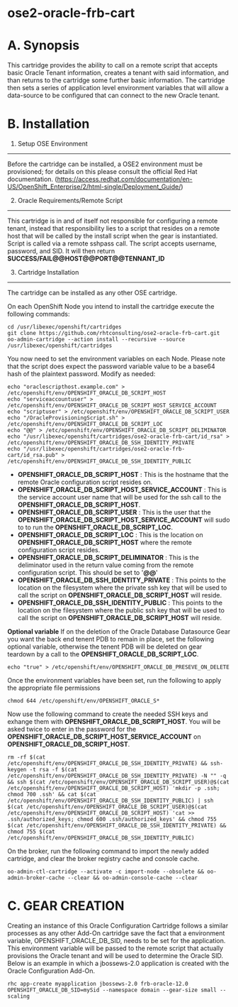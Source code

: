 ose2-oracle-frb-cart
====================

A. Synopsis
===========

This cartridge provides the ability to call on a remote script that accepts basic Oracle Tenant information, creates a tenant with said information, and than returns to the cartridge some further basic information. The cartridge then sets a series of application level environment variables that will allow a data-source to be configured that can connect to the new Oracle tenant.

B. Installation
===============

1. Setup OSE Environment
------------------------

Before the cartridge can be installed, a OSE2 environment must be provisioned; for details on this please consult the official Red Hat documentation. (https://access.redhat.com/documentation/en-US/OpenShift_Enterprise/2/html-single/Deployment_Guide/)

2. Oracle Requirements/Remote Script
------------------------------------

This cartridge is in and of itself not responsible for configuring a remote tenant, instead that responsibility lies to a script that resides on a remote host that will be called by the install script when the gear is instantiated. Script is called via a remote sshpass call. The script accepts username, password, and SID. It will then return **SUCCESS/FAIL@@HOST@@PORT@@TENNANT_ID**

3. Cartridge Installation
-------------------------
The cartridge can be installed as any other  OSE cartridge.

On each OpenShift Node you intend to install the cartridge execute the following commands:
```
cd /usr/libexec/openshift/cartridges
git clone https://github.com/rhtconsulting/ose2-oracle-frb-cart.git
oo-admin-cartridge --action install --recursive --source /usr/libexec/openshift/cartridges
```

You now need to set the environment variables on each Node. Please note that the script does expect the password variable value to be a base64 hash of the plaintext password. Modify as needed:
```
echo "oraclescripthost.example.com" > /etc/openshift/env/OPENSHIFT_ORACLE_DB_SCRIPT_HOST
echo "serviceaccountuser" > /etc/openshift/env/OPENSHIFT_ORACLE_DB_SCRIPT_HOST_SERVICE_ACCOUNT
echo "scriptuser" > /etc/openshift/env/OPENSHIFT_ORACLE_DB_SCRIPT_USER
echo "/OracleProvisioningScript.sh" > /etc/openshift/env/OPENSHIFT_ORACLE_DB_SCRIPT_LOC
echo "@@" > /etc/openshift/env/OPENSHIFT_ORACLE_DB_SCRIPT_DELIMINATOR
echo "/usr/libexec/openshift/cartridges/ose2-oracle-frb-cart/id_rsa" > /etc/openshift/env/OPENSHIFT_ORACLE_DB_SSH_IDENTITY_PRIVATE
echo "/usr/libexec/openshift/cartridges/ose2-oracle-frb-cart/id_rsa.pub" > /etc/openshift/env/OPENSHIFT_ORACLE_DB_SSH_IDENTITY_PUBLIC
```

* **OPENSHIFT_ORACLE_DB_SCRIPT_HOST**                 : This is the hostname that the remote Oracle configuration script resides on.
* **OPENSHIFT_ORACLE_DB_SCRIPT_HOST_SERVICE_ACCOUNT** : This is the service account user name that will be used for the ssh call to the **OPENSHIFT_ORACLE_DB_SCRIPT_HOST**.
* **OPENSHIFT_ORACLE_DB_SCRIPT_USER**                 : This is the user that the **OPENSHIFT_ORACLE_DB_SCRIPT_HOST_SERVICE_ACCOUNT** will sudo to to run the **OPENSHIFT_ORACLE_DB_SCRIPT_LOC**.
* **OPENSHIFT_ORACLE_DB_SCRIPT_LOC**                  : This is the location on **OPENSHIFT_ORACLE_DB_SCRIPT_HOST** where the remote configuration script resides.
* **OPENSHIFT_ORACLE_DB_SCRIPT_DELIMINATOR**          : This is the deliminator used in the return value coming from the remote configuration script. This should be set to '**@@**'
* **OPENSHIFT_ORACLE_DB_SSH_IDENTITY_PRIVATE**        : This points to the location on the filesystem where the private ssh key that will be used to call the script on **OPENSHIFT_ORACLE_DB_SCRIPT_HOST** will reside.
* **OPENSHIFT_ORACLE_DB_SSH_IDENTITY_PUBLIC**         : This points to the location on the filesystem where the public ssh key that will be used to call the script on **OPENSHIFT_ORACLE_DB_SCRIPT_HOST** will reside.

**Optional variable**
If on the deletion of the Oracle Database Datasource Gear you want the back end tenent PDB to remain in place, set the following optional variable, otherwise the tenent PDB will be deleted on gear teardown by a call to the **OPENSHIFT_ORACLE_DB_SCRIPT_LOC**.
```
echo "true" > /etc/openshift/env/OPENSHIFT_ORACLE_DB_PRESEVE_ON_DELETE
```

Once the environment variables have been set, run the following to apply the appropriate file permissions
```
chmod 644 /etc/openshift/env/OPENSHIFT_ORACLE_S*
```

Now use the following command to create the needed SSH keys and exhange them with **OPENSHIFT_ORACLE_DB_SCRIPT_HOST**. You will be asked twice to enter in the password for the **OPENSHIFT_ORACLE_DB_SCRIPT_HOST_SERVICE_ACCOUNT** on **OPENSHIFT_ORACLE_DB_SCRIPT_HOST**.

```
rm -rf $(cat /etc/openshift/env/OPENSHIFT_ORACLE_DB_SSH_IDENTITY_PRIVATE) && ssh-keygen -t rsa -f $(cat /etc/openshift/env/OPENSHIFT_ORACLE_DB_SSH_IDENTITY_PRIVATE) -N "" -q && ssh $(cat /etc/openshift/env/OPENSHIFT_ORACLE_DB_SCRIPT_USER)@$(cat /etc/openshift/env/OPENSHIFT_ORACLE_DB_SCRIPT_HOST) 'mkdir -p .ssh; chmod 700 .ssh' && cat $(cat /etc/openshift/env/OPENSHIFT_ORACLE_DB_SSH_IDENTITY_PUBLIC) | ssh $(cat /etc/openshift/env/OPENSHIFT_ORACLE_DB_SCRIPT_USER)@$(cat /etc/openshift/env/OPENSHIFT_ORACLE_DB_SCRIPT_HOST) 'cat >> .ssh/authorized_keys; chmod 600 .ssh/authorized_keys' && chmod 755 $(cat /etc/openshift/env/OPENSHIFT_ORACLE_DB_SSH_IDENTITY_PRIVATE) && chmod 755 $(cat /etc/openshift/env/OPENSHIFT_ORACLE_DB_SSH_IDENTITY_PUBLIC)
```

On the broker, run the following command to import the newly added cartridge, and clear the broker registry cache and console cache.

```
oo-admin-ctl-cartridge --activate -c import-node --obsolete && oo-admin-broker-cache --clear && oo-admin-console-cache --clear
```

C. GEAR CREATION
================

Creating an instance of this Oracle Configuration Cartridge follows a similar processes as any other Add-On cartridge save the fact that a environment variable, OPENSHIFT_ORACLE_DB_SID, needs to be set for the application. This environment variable will be passed to the remote script that actually provisions the Oracle tenant and will be used to determine the Oracle SID. Below is an example in which a jbossews-2.0 application is created with the Oracle Configuration Add-On.

```
rhc app-create myapplication jbossews-2.0 frb-oracle-12.0 OPENSHIFT_ORACLE_DB_SID=mySid --namespace domain --gear-size small --scaling
```
